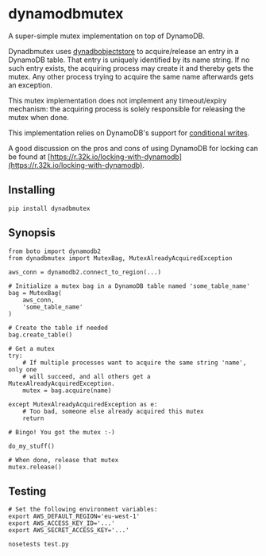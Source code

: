 # dynamodbmutex

A super-simple mutex implementation on top of DynamoDB.

Dynadbmutex uses
[dynadbobjectstore](https://github.com/erwan-lemonnier/dynamodbobjectstore) to
acquire/release an entry in a DynamoDB table. That entry is uniquely identified
by its name string. If no such entry exists, the acquiring process may create
it and thereby gets the mutex. Any other process trying to acquire the same
name afterwards gets an exception.

This mutex implementation does not implement any timeout/expiry mechanism: the
acquiring process is solely responsible for releasing the mutex when done.

This implementation relies on DynamoDB's support for [conditional
writes](http://docs.aws.amazon.com/amazondynamodb/latest/developerguide/Expressions.Modifying.html#Expressions.Modifying.ConditionalWrites).

A good discussion on the pros and cons of using DynamoDB for locking can be
found at
[https://r.32k.io/locking-with-dynamodb](https://r.32k.io/locking-with-dynamodb).

## Installing

```
pip install dynadbmutex
```

## Synopsis

```
from boto import dynamodb2
from dynadbmutex import MutexBag, MutexAlreadyAcquiredException

aws_conn = dynamodb2.connect_to_region(...)

# Initialize a mutex bag in a DynamoDB table named 'some_table_name'
bag = MutexBag(
    aws_conn,
    'some_table_name'
)

# Create the table if needed
bag.create_table()

# Get a mutex
try:
    # If multiple processes want to acquire the same string 'name', only one
    # will succeed, and all others get a MutexAlreadyAcquiredException.
    mutex = bag.acquire(name)

except MutexAlreadyAcquiredException as e:
    # Too bad, someone else already acquired this mutex
    return

# Bingo! You got the mutex :-)

do_my_stuff()

# When done, release that mutex
mutex.release()
```

## Testing

```
# Set the following environment variables:
export AWS_DEFAULT_REGION='eu-west-1'
export AWS_ACCESS_KEY_ID='...'
export AWS_SECRET_ACCESS_KEY='...'

nosetests test.py
```